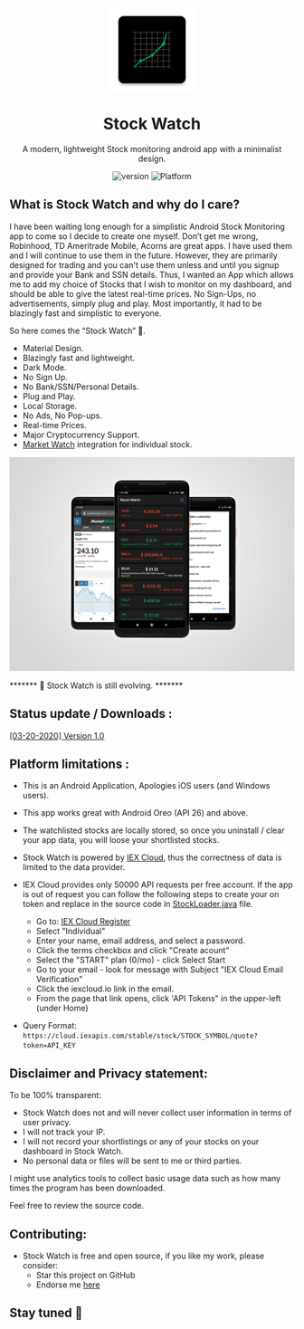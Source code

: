 <p align="center">
  <img width="150" align="center" src="src/main/res/mipmap-xxxhdpi/ic_launcher.png">
</p>
<h1 align="center">
  Stock Watch
</h1>
<p align="center">
  A modern, lightweight Stock monitoring android app with a minimalist design.
</p>
<p align="center">
   <a style="text-decoration:none" href="release/">
    <img src="https://img.shields.io/badge/Latest%20Version-v1.0-blue" alt="version" />
  </a>
  <a style="text-decoration:none">
    <img src="https://img.shields.io/badge/Platform-Android-brightgreen" alt="Platform" />
  </a>
</p>

## What is Stock Watch and why do I care?

I have been waiting long enough for a simplistic Android Stock Monitoring app to come so I
decide to create one myself. Don’t get me wrong, Robinhood, TD Ameritrade Mobile, Acorns are great apps. 
I have used them and I will continue to use them in the future. However, they are primarily designed for trading and you can't use them unless and until you signup and provide your Bank and SSN details.
Thus, I wanted an App which allows me to add my choice of Stocks that I wish to monitor on my dashboard, and should be able to give the latest real-time prices. No Sign-Ups, no advertisements, simply plug and play.  Most importantly,
it had to be blazingly fast and simplistic to everyone. 

So here comes the “Stock Watch” 🎉.

* Material Design.
* Blazingly fast and lightweight.
* Dark Mode.
* No Sign Up.
* No Bank/SSN/Personal Details.
* Plug and Play.
* Local Storage.
* No Ads, No Pop-ups.
* Real-time Prices.
* Major Cryptocurrency Support.
* [Market Watch](https://www.marketwatch.com/) integration for individual stock.

![Overview](Assets/overview.png?raw=true "Dark")

******* 📣 Stock Watch is still evolving. *******

## Status update / Downloads :

[[03-20-2020] Version 1.0](release/)

## Platform limitations :

* This is an Android Application, Apologies iOS users (and Windows users).
* This app works great with Android Oreo (API 26) and above.
* The watchlisted stocks are locally stored, so once you uninstall / clear your app data, you will loose your shortlisted stocks.
* Stock Watch is powered by [IEX Cloud](https://iexcloud.io/), thus the correctness of data is limited to the data provider.

* IEX Cloud provides only 50000 API requests per free account. If the app is out of request you can follow the following steps to create your on token and replace in the source code in [StockLoader.java](src/main/java/ml/chiragkhandhar/stockwatch/StockLoader.java) file.
  * Go to: [IEX Cloud Register](https://iexcloud.io/cloud-login#/register)
  * Select "Individual"
  * Enter your name, email address, and select a password.
  * Click the terms checkbox and click "Create acount"
  * Select the "START" plan (0/mo) - click Select Start
  * Go to your email - look for message with Subject "IEX Cloud Email Verification"
  * Click the iexcloud.io link in the email.
  * From the page that link opens, click 'API Tokens" in the upper-left (under Home)
 * Query Format: ```https://cloud.iexapis.com/stable/stock/STOCK_SYMBOL/quote?token=API_KEY```


## Disclaimer and Privacy statement:

To be 100% transparent:

* Stock Watch does not and will never collect user information in terms of user privacy.
* I will not track your IP. 
* I will not record your shortlistings or any of your stocks on your dashboard in Stock Watch. 
* No personal data or files will be sent to me or third parties. 

I might use analytics tools to collect basic usage data such as how many times the program has been downloaded.

Feel free to review the source code.

## Contributing:

* Stock Watch is free and open source, if you like my work, please consider:
   * Star this project on GitHub
   * Endorse me [here](https://www.linkedin.com/in/chirag-khandhar/)


## Stay tuned 📢

